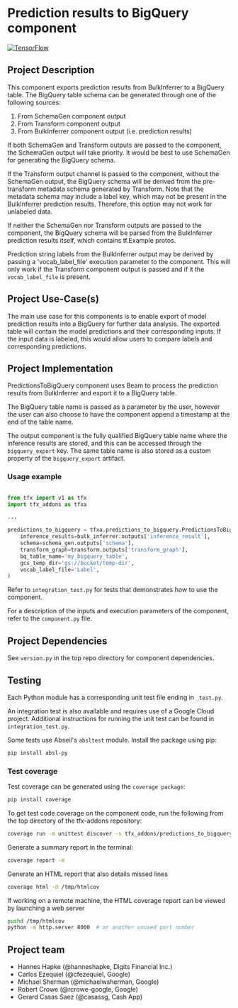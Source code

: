 # Prediction results to BigQuery component

[![TensorFlow](https://img.shields.io/badge/TFX-orange)](https://www.tensorflow.org/tfx)

## Project Description

This component exports prediction results from BulkInferrer to a BigQuery
table.
The BigQuery table schema can be generated through one of the following sources:
1. From SchemaGen component output
2. From Transform component output
3. From BulkInferrer component output (i.e. prediction results)

If both SchemaGen and Transform outputs are passed to the component,
the SchemaGen output will take priority. It would be best to use SchemaGen
for generating the BigQuery schema.

If the Transform output channel is passed to the component, without the
SchemaGen output, the BigQuery schema will be derived from the pre-transform
metadata schema generated by Transform. Note that the metadata schema may
include a label key, which may not be present in the BulkInferrer prediction
results. Therefore, this option may not work for unlabeled data.

If neither the SchemaGen nor Transform outputs are passed to the component,
the BigQuery schema will be parsed from the BulkInferrer prediction results
itself, which contains tf.Example protos.

Prediction string labels from the BulkInferrer output may be derived by passing a 'vocab_label_file' execution parameter to the component. This will only work
if the Transform component output is passed and if it the `vocab_label_file`
is present.

## Project Use-Case(s)

The main use case for this components is to enable export of model prediction
results into a BigQuery for further data analysis. The exported table will
contain the model predictions and their corresponding inputs. If the input
data is labeled, this would allow users to compare labels and corresponding predictions.

## Project Implementation

PredictionsToBigQuery component uses Beam to process the prediction results
from BulkInferrer and export it to a BigQuery table.

The BigQuery table name is passed as a parameter by the user, however the user
can also choose to have the component append a timestamp at the end of the table name.

The output component is the fully qualified BigQuery table name where the inference results are stored, and this can be accessed through the `bigquery_export` key. The same table name is also stored as a custom property
of the `bigquery_export` artifact.

### Usage example

```python

from tfx import v1 as tfx
import tfx_addons as tfxa

...

predictions_to_bigquery = tfxa.predictions_to_bigquery.PredictionsToBigQuery(
    inference_results=bulk_inferrer.outputs['inference_result'],
    schema=schema_gen.outputs['schema'],
    transform_graph=transform.outputs['transform_graph'],
    bq_table_name='my_bigquery_table',
    gcs_temp_dir='gs://bucket/temp-dir',
    vocab_label_file='Label',
)
```

Refer to `integration_test.py` for tests that demonstrates how to use the
component.

For a description of the inputs and execution parameters of the component,
refer to the `component.py` file.

## Project Dependencies

See `version.py` in the top repo directory for component dependencies.

## Testing

Each Python module has a corresponding unit test file ending in `_test.py`.

An integration test is also available and requires use of a Google Cloud
project. Additional instructions for running the unit test can be found in `integration_test.py`.

Some tests use Abseil's `absltest` module.
Install the package using pip:
```bash
pip install absl-py
```

### Test coverage

Test coverage can be generated using the `coverage package`:
```bash
pip install coverage
```

To get test code coverage on the component code, run the following from the
top directory of the tfx-addons repository:

```bash
coverage run -m unittest discover -s tfx_addons/predictions_to_bigquery -p *_test.py
```

Generate a summary report in the terminal:
```bash
coverage report -m

```
Generate an HTML report that also details missed lines
```bash
coverage html -d /tmp/htmlcov
```

If working on a remote machine, the HTML coverage report can be viewed
by launching a web server
```bash
pushd /tmp/htmlcov
python -m http.server 8000  # or another unused port number
```

## Project team
- Hannes Hapke (@hanneshapke, Digits Financial Inc.)
- Carlos Ezequiel (@cfezequiel, Google)
- Michael Sherman (@michaelwsherman, Google)
- Robert Crowe (@rcrowe-google, Google)
- Gerard Casas Saez (@casassg, Cash App)
